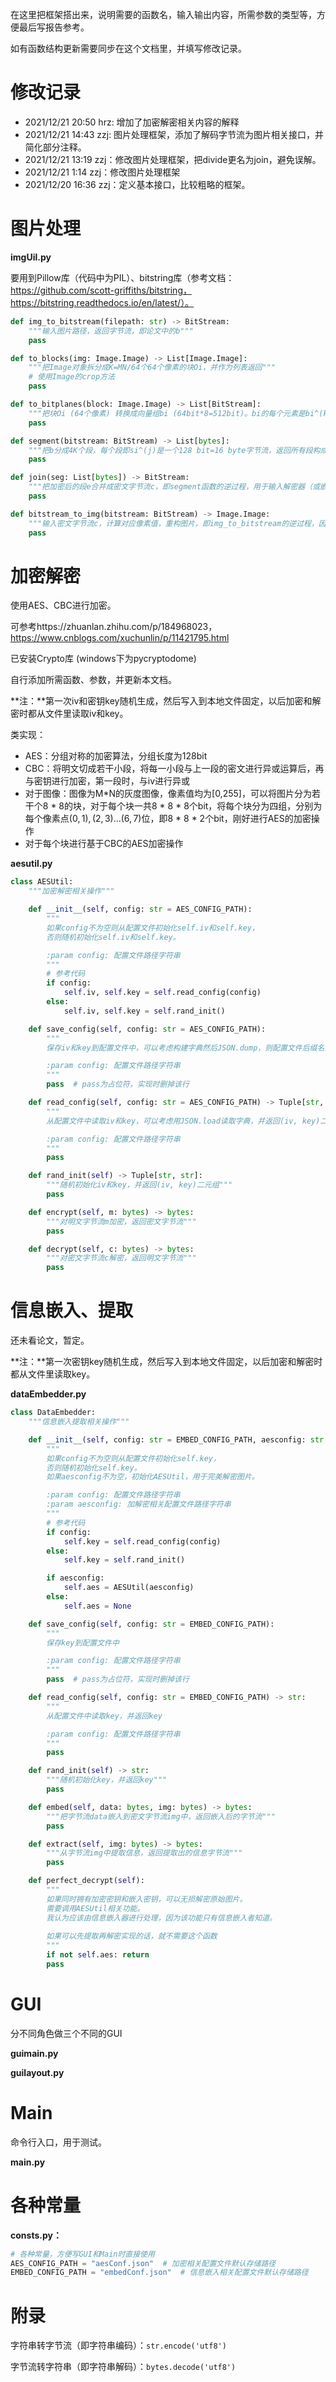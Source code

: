 在这里把框架搭出来，说明需要的函数名，输入输出内容，所需参数的类型等，方便最后写报告参考。

如有函数结构更新需要同步在这个文档里，并填写修改记录。

# 修改记录

- 2021/12/21 20:50 hrz: 增加了加密解密相关内容的解释
- 2021/12/21 14:43 zzj: 图片处理框架，添加了解码字节流为图片相关接口，并简化部分注释。
- 2021/12/21 13:19 zzj：修改图片处理框架，把divide更名为join，避免误解。
- 2021/12/21 1:14 zzj：修改图片处理框架
- 2021/12/20 16:36 zzj：定义基本接口，比较粗略的框架。



# 图片处理

**imgUil.py**

要用到Pillow库（代码中为PIL）、bitstring库（参考文档：https://github.com/scott-griffiths/bitstring，https://bitstring.readthedocs.io/en/latest/）。

```python
def img_to_bitstream(filepath: str) -> BitStream:
    """输入图片路径，返回字节流，即论文中的b"""
    pass

def to_blocks(img: Image.Image) -> List[Image.Image]:
    """把Image对象拆分成K=MN/64个64个像素的块Oi，并作为列表返回"""
    # 使用Image的crop方法
    pass

def to_bitplanes(block: Image.Image) -> List[BitStream]:
    """把块Oi (64个像素) 转换成向量组bi (64bit*8=512bit)。bi的每个元素是bi^(k), 64bit"""
    pass

def segment(bitstream: BitStream) -> List[bytes]:
    """把b分成4K个段，每个段即si^(j)是一个128 bit=16 byte字节流，返回所有段构成的数组，用于输入加密器"""
    pass

def join(seg: List[bytes]) -> BitStream:
    """把加密后的段e合并成密文字节流c，即segment函数的逆过程，用于输入解密器（或嵌入信息）"""
    pass

def bitstream_to_img(bitstream: BitStream) -> Image.Image:
    """输入密文字节流c，计算对应像素值，重构图片，即img_to_bitstream的逆过程，因此需要反向实现其中的各个函数。"""
    pass

```



# 加密解密

使用AES、CBC进行加密。

可参考https://zhuanlan.zhihu.com/p/184968023，https://www.cnblogs.com/xuchunlin/p/11421795.html

已安装Crypto库 (windows下为pycryptodome)

自行添加所需函数、参数，并更新本文档。

**注：**第一次iv和密钥key随机生成，然后写入到本地文件固定，以后加密和解密时都从文件里读取iv和key。

类实现：

- AES：分组对称的加密算法，分组长度为128bit
- CBC：将明文切成若干小段，将每一小段与上一段的密文进行异或运算后，再与密钥进行加密，第一段时，与iv进行异或
- 对于图像：图像为M*N的灰度图像，像素值均为[0,255]，可以将图片分为若干个8 * 8的块，对于每个块一共8 * 8 * 8个bit，将每个块分为四组，分别为每个像素点$(0,1),(2,3)...(6,7)$位，即8 * 8 * 2个bit，刚好进行AES的加密操作
- 对于每个块进行基于CBC的AES加密操作

**aesutil.py**

```python
class AESUtil:
    """加密解密相关操作"""

    def __init__(self, config: str = AES_CONFIG_PATH):
        """
        如果config不为空则从配置文件初始化self.iv和self.key，
        否则随机初始化self.iv和self.key。

        :param config: 配置文件路径字符串
        """
        # 参考代码
        if config:
            self.iv, self.key = self.read_config(config)
        else:
            self.iv, self.key = self.rand_init()

    def save_config(self, config: str = AES_CONFIG_PATH):
        """
        保存iv和key到配置文件中，可以考虑构建字典然后JSON.dump，则配置文件后缀名为.json

        :param config: 配置文件路径字符串
        """
        pass  # pass为占位符，实现时删掉该行

    def read_config(self, config: str = AES_CONFIG_PATH) -> Tuple[str, str]:
        """
        从配置文件中读取iv和key，可以考虑用JSON.load读取字典，并返回(iv, key)二元组

        :param config: 配置文件路径字符串
        """
        pass

    def rand_init(self) -> Tuple[str, str]:
        """随机初始化iv和key，并返回(iv, key)二元组"""
        pass

    def encrypt(self, m: bytes) -> bytes:
        """对明文字节流m加密，返回密文字节流"""
        pass

    def decrypt(self, c: bytes) -> bytes:
        """对密文字节流c解密，返回明文字节流"""
        pass
```

# 信息嵌入、提取

还未看论文，暂定。

**注：**第一次密钥key随机生成，然后写入到本地文件固定，以后加密和解密时都从文件里读取key。

**dataEmbedder.py**

```python
class DataEmbedder:
    """信息嵌入提取相关操作"""

    def __init__(self, config: str = EMBED_CONFIG_PATH, aesconfig: str = AES_CONFIG_PATH):
        """
        如果config不为空则从配置文件初始化self.key，
        否则随机初始化self.key。
        如果aesconfig不为空，初始化AESUtil，用于完美解密图片。

        :param config: 配置文件路径字符串
        :param aesconfig: 加解密相关配置文件路径字符串
        """
        # 参考代码
        if config:
            self.key = self.read_config(config)
        else:
            self.key = self.rand_init()

        if aesconfig:
            self.aes = AESUtil(aesconfig)
        else:
            self.aes = None

    def save_config(self, config: str = EMBED_CONFIG_PATH):
        """
        保存key到配置文件中

        :param config: 配置文件路径字符串
        """
        pass  # pass为占位符，实现时删掉该行

    def read_config(self, config: str = EMBED_CONFIG_PATH) -> str:
        """
        从配置文件中读取key，并返回key

        :param config: 配置文件路径字符串
        """
        pass

    def rand_init(self) -> str:
        """随机初始化key，并返回key"""
        pass

    def embed(self, data: bytes, img: bytes) -> bytes:
        """把字节流data嵌入到密文字节流img中，返回嵌入后的字节流"""
        pass

    def extract(self, img: bytes) -> bytes:
        """从字节流img中提取信息，返回提取出的信息字节流"""
        pass

    def perfect_decrypt(self):
        """
        如果同时拥有加密密钥和嵌入密钥，可以无损解密原始图片。
        需要调用AESUtil相关功能。
        我认为应该由信息嵌入器进行处理，因为该功能只有信息嵌入者知道。
        
        如果可以先提取再解密实现的话，就不需要这个函数
        """
        if not self.aes: return
        pass
```



# GUI

分不同角色做三个不同的GUI

**guimain.py**

**guilayout.py**



# Main

命令行入口，用于测试。

**main.py**



# 各种常量

**consts.py：**

```python
# 各种常量，方便写GUI和Main时直接使用
AES_CONFIG_PATH = "aesConf.json"  # 加密相关配置文件默认存储路径
EMBED_CONFIG_PATH = "embedConf.json"  # 信息嵌入相关配置文件默认存储路径
```



# 附录

字符串转字节流（即字符串编码）：`str.encode('utf8')`

字节流转字符串（即字符串解码）：`bytes.decode('utf8')`

